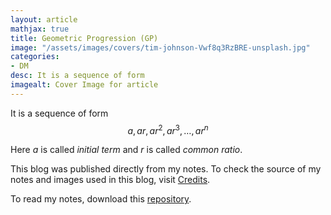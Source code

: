 ```yaml
---
layout: article
mathjax: true
title: Geometric Progression (GP)
image: "/assets/images/covers/tim-johnson-Vwf8q3RzBRE-unsplash.jpg"
categories:
- DM
desc: It is a sequence of form 
imagealt: Cover Image for article
---
```


It is a sequence of form
$$a, ar, ar^2, ar^3, \dots, ar^n$$
























































































































































































































































































































































































































Here $a$ is called *initial term* and $r$ is called *common ratio*.

























































































































































































































































































































































































































This blog was published directly from my notes.
To check the source of my notes and images used in this blog, visit <a href="/credits.html" target="_blank">Credits</a>.

To read my notes, download this <a href="https://github.com/bovem/CS" target="blank">repository</a>.